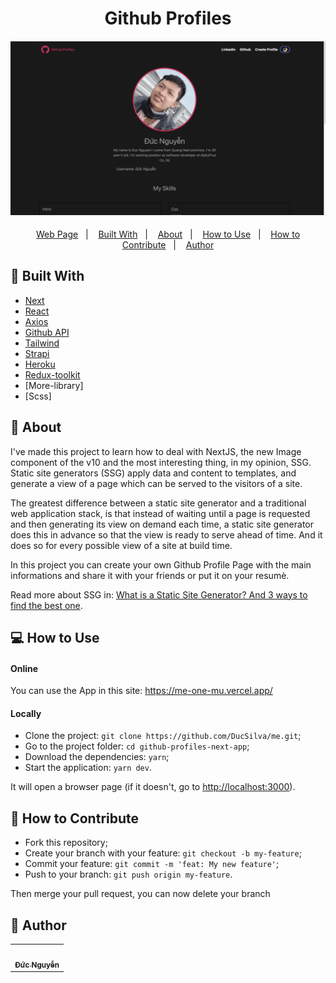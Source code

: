 <h1 align="center">Github Profiles</h1>
<h4 align="center">
  <img src="./.github/assets/preview.gif" /><br>
</h4>

<p align="center">
  <a href="https://github-profiles-next-app.vercel.app/">Web Page</a>&nbsp;&nbsp;&nbsp;|&nbsp;&nbsp;&nbsp;
  <a href="#wrench-built-with">Built With</a>&nbsp;&nbsp;&nbsp;|&nbsp;&nbsp;&nbsp;
  <a href="#page_facing_up-about">About</a>&nbsp;&nbsp;&nbsp;|&nbsp;&nbsp;&nbsp;
  <a href="#-how-to-use">How to Use</a>&nbsp;&nbsp;&nbsp;|&nbsp;&nbsp;&nbsp;
  <a href="#-how-to-contribute">How to Contribute</a>&nbsp;&nbsp;&nbsp;|&nbsp;&nbsp;&nbsp;
  <a href="#pencil-author">Author</a>
</p>

## :wrench: Built With

- [Next](https://nextjs.org/)
- [React](https://reactjs.org)
- [Axios](https://github.com/axios/axios)
- [Github API](https://api.github.com/)
- [Tailwind](https://tailwindcss.com/)
- [Strapi](https://docs.strapi.io/developer-docs/latest/getting-started/introduction.html)
- [Heroku](https://dashboard.heroku.com/apps)
- [Redux-toolkit](https://redux-toolkit.js.org/)
- [More-library]
- [Scss]

## :page_facing_up: About

I've made this project to learn how to deal with NextJS, the new Image component of the v10 and the most interesting thing, in my opinion, SSG. Static site generators (SSG) apply data and content to templates, and generate a view of a page which can be served to the visitors of a site.

The greatest difference between a static site generator and a traditional web application stack, is that instead of waiting until a page is requested and then generating its view on demand each time, a static site generator does this in advance so that the view is ready to serve ahead of time. And it does so for every possible view of a site at build time.

In this project you can create your own Github Profile Page with the main informations and share it with your friends or put it on your resumè.

Read more about SSG in: [What is a Static Site Generator? And 3 ways to find the best one](https://www.netlify.com/blog/2020/04/14/what-is-a-static-site-generator-and-3-ways-to-find-the-best-one/).

## 💻 How to Use

#### Online

You can use the App in this site: https://me-one-mu.vercel.app/

#### Locally

- Clone the project: `git clone https://github.com/DucSilva/me.git`;
- Go to the project folder: `cd github-profiles-next-app`;
- Download the dependencies: `yarn`;
- Start the application: `yarn dev`.

It will open a browser page (if it doesn't, go to [http://localhost:3000](http://localhost:3000/)).

## 🤔 How to Contribute

- Fork this repository;
- Create your branch with your feature: `git checkout -b my-feature`;
- Commit your feature: `git commit -m 'feat: My new feature'`;
- Push to your branch: `git push origin my-feature`.

Then merge your pull request, you can now delete your branch

## :pencil: Author

<table>
  <tr>
    <td align="center"><a href="https://github.com/DucSilva"><img src="https://res.cloudinary.com/dxs1zdei2/image/upload/v1617510369/ava_qzyafz.jpg" width="100px;" alt=""/><br /><sub><b>Đức Nguyễn</b></sub></a><br /></td>
  <tr>
</table>
